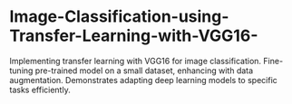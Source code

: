 # Image-Classification-using-Transfer-Learning-with-VGG16-
Implementing transfer learning with VGG16 for image classification. Fine-tuning pre-trained model on a small dataset, enhancing with data augmentation. Demonstrates adapting deep learning models to specific tasks efficiently.
